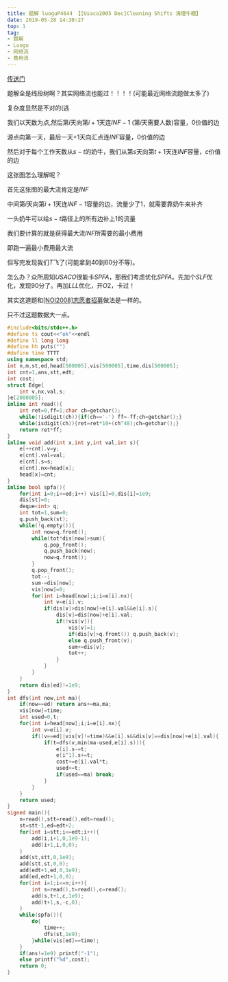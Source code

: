 ```yaml
---
title: 题解 luoguP4644 【[Usaco2005 Dec]Cleaning Shifts 清理牛棚】
date: 2019-05-28 14:30:27
top: 1
tag: 
- 题解
- Luogu
- 网络流
- 费用流
---
```

[传送门](https://www.luogu.org/problemnew/show/P4644)

题解全是线段树啊？其实网络流也能过！！！！$($可能最近网络流题做太多了$)$

复杂度显然是不对的(逃

我们以天数为点,然后第$i$天向第$i+1$天连$INF-1$ $($第$i$天需要人数$)$容量，$0$价值的边

源点向第一天，最后一天$+1$天向汇点连$INF$容量，$0$价值的边

然后对于每个工作天数从$s-t$的奶牛，我们从第$s$天向第$t+1$天连$INF$容量，$c$价值的边

这张图怎么理解呢？

首先这张图的最大流肯定是$INF$

中间第$i$天向第$i+1$天连$INF-1$容量的边，流量少了$1$，就需要靠奶牛来补齐

一头奶牛可以给$s-t$路径上的所有边补上$1$的流量

我们要计算的就是获得最大流$INF$所需要的最小费用

即跑一遍最小费用最大流

但写完发现我们$T$飞了$($可能拿到$40$到$60$分不等$)$。

怎么办？众所周知$USACO$很能卡$SPFA$，那我们考虑优化$SPFA$。先加个$SLF$优化，发现$90$分了。再加$LLL$优化，开$O2$，卡过！

其实这道题和[[NOI2008]志愿者招募](https://www.luogu.org/problemnew/show/P3980)做法是一样的。

只不过这题数据大一点。

```cpp
#include<bits/stdc++.h>
#define ts cout<<"ok"<<endl
#define ll long long
#define hh puts("")
#define time TTTT
using namespace std;
int n,m,st,ed,head[500005],vis[500005],time,dis[500005];
int cnt=1,ans,stt,edt;
int cost;
struct Edge{
    int v,nx,val,s;
}e[2000005];
inline int read(){
    int ret=0,ff=1;char ch=getchar();
    while(!isdigit(ch)){if(ch=='-') ff=-ff;ch=getchar();}
    while(isdigit(ch)){ret=ret*10+(ch^48);ch=getchar();}
    return ret*ff;
}
inline void add(int x,int y,int val,int s){
    e[++cnt].v=y;
    e[cnt].val=val;
    e[cnt].s=s;
    e[cnt].nx=head[x];
    head[x]=cnt;
}
inline bool spfa(){
    for(int i=0;i<=ed;i++) vis[i]=0,dis[i]=1e9;
    dis[st]=0;
    deque<int> q;
    int tot=1,sum=0;
    q.push_back(st);
    while(!q.empty()){
        int now=q.front();
        while(tot*dis[now]>sum){
            q.pop_front();
            q.push_back(now);
            now=q.front();
        }
        q.pop_front();
        tot--;
        sum-=dis[now];
        vis[now]=0;
        for(int i=head[now];i;i=e[i].nx){
            int v=e[i].v;
            if(dis[v]>dis[now]+e[i].val&&e[i].s){
                dis[v]=dis[now]+e[i].val;
                if(!vis[v]){
                    vis[v]=1;
                    if(dis[v]>q.front()) q.push_back(v);
                    else q.push_front(v);
                    sum+=dis[v];
                    tot++;
                }
            }
        }
    }
    return dis[ed]!=1e9;
}
int dfs(int now,int ma){
    if(now==ed) return ans+=ma,ma;
    vis[now]=time;
    int used=0,t;
    for(int i=head[now];i;i=e[i].nx){
        int v=e[i].v;
        if((v==ed||vis[v]!=time)&&e[i].s&&dis[v]==dis[now]+e[i].val){
            if(t=dfs(v,min(ma-used,e[i].s))){
                e[i].s-=t;
                e[i^1].s+=t;
                cost+=e[i].val*t;
                used+=t;
                if(used==ma) break;
            }
        }
    }
    return used;
}
signed main(){
    n=read(),stt=read(),edt=read();
    st=stt-1,ed=edt+2;
    for(int i=stt;i<=edt;i++){
        add(i,i+1,0,1e9-1);
        add(i+1,i,0,0);
    }
    add(st,stt,0,1e9);
    add(stt,st,0,0);
    add(edt+1,ed,0,1e9);
    add(ed,edt+1,0,0);
    for(int i=1;i<=n;i++){
        int s=read(),t=read(),c=read();
        add(s,t+1,c,1e9);
        add(t+1,s,-c,0);
    }
    while(spfa()){
        do{
            time++;
            dfs(st,1e9);
        }while(vis[ed]==time);
    }
    if(ans!=1e9) printf("-1");
    else printf("%d",cost);
    return 0;
}
```